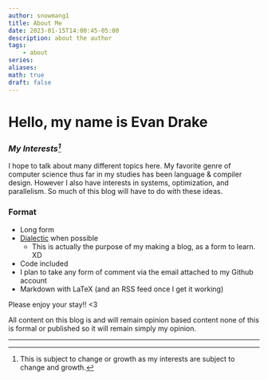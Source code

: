 ```yaml
---
author: snowmang1
title: About Me
date: 2023-01-15T14:00:45-05:00
description: about the author
tags:
    - about
series:
aliases:
math: true
draft: false
---
```


<link rel="stylesheet" href="https://cdn.jsdelivr.net/npm/katex@0.16.4/dist/katex.min.css" integrity="sha384-vKruj+a13U8yHIkAyGgK1J3ArTLzrFGBbBc0tDp4ad/EyewESeXE/Iv67Aj8gKZ0" crossorigin="anonymous">
<script defer src="https://cdn.jsdelivr.net/npm/katex@0.16.4/dist/katex.min.js" integrity="sha384-PwRUT/YqbnEjkZO0zZxNqcxACrXe+j766U2amXcgMg5457rve2Y7I6ZJSm2A0mS4" crossorigin="anonymous"></script>
<script defer src="https://cdn.jsdelivr.net/npm/katex@0.16.4/dist/contrib/auto-render.min.js" integrity="sha384-+VBxd3r6XgURycqtZ117nYw44OOcIax56Z4dCRWbxyPt0Koah1uHoK0o4+/RRE05" crossorigin="anonymous" onload="renderMathInElement(document.body);"></script>

<!-----------------------Body----------------------->

# Hello, my name is Evan Drake

### <cite>My Interests[^1]</cite>
I hope to talk about many different topics here. My favorite genre of computer science
thus far in my studies has been language & compiler design. However I also have interests
in systems, optimization, and parallelism. So much of this blog will have to do with these
ideas.

### Format
- Long form
- [Dialectic](https://www.merriam-webster.com/dictionary/dialectic) when possible
    - This is actually the purpose of my making a blog, as a form to learn. XD
- Code included
- I plan to take any form of comment via the email attached to my Github account
- Markdown with LaTeX (and an RSS feed once I get it working)

Please enjoy your stay!! <3

All content on this blog is and will remain opinion based content none of this is formal or
published so it will remain simply my opinion.

[^1]: This is subject to change or growth as my interests are subject to change and growth.

<!----------------------Footer---------------------->

<hr>
